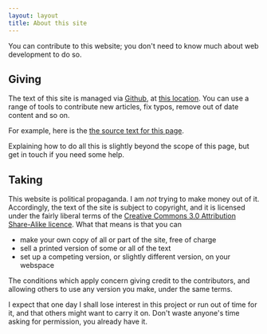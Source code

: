 ```yaml
---
layout: layout
title: About this site
---
```


You can contribute to this website; you don't need to know much about
web development to do so.



Giving
------

The text of this site is managed via [Github](http://github.com), at
[this location](https://github.com/mk270/get-eu). You can use a range
of tools to contribute new articles, fix typos, remove out of date
content and so on.

For example, here is the [the source text for this page](https://raw.github.com/mk270/get-eu/gh-pages/about.md).

Explaining how to do all this is slightly beyond the scope of this page,
but get in touch if you need some help.


Taking
------

This website is political propaganda. I am *not* trying to make money
out of it. Accordingly, the text of the site is subject to copyright,
and it is licensed under the fairly liberal terms of the [Creative
Commons 3.0 Attribution Share-Alike
licence](http://creativecommons.org/licenses/by-sa/3.0/). What that
means is that you can

* make your own copy of all or part of the site, free of charge
* sell a printed version of some or all of the text
* set up a competing version, or slightly different version, on your
  webspace

The conditions which apply concern giving credit to the contributors,
and allowing others to use any version you make, under the same terms.

I expect that one day I shall lose interest in this project or run out
of time for it, and that others might want to carry it on. Don't waste
anyone's time asking for permission, you already have it.

